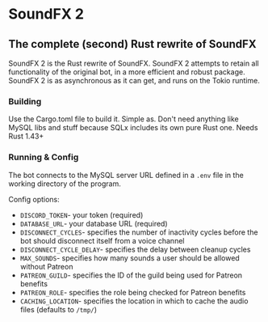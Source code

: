# SoundFX 2
## The complete (second) Rust rewrite of SoundFX

SoundFX 2 is the Rust rewrite of SoundFX. SoundFX 2 attempts to retain all functionality of the original bot, in a more 
efficient and robust package. SoundFX 2 is as asynchronous as it can get, and runs on the Tokio runtime.

### Building

Use the Cargo.toml file to build it. Simple as. Don't need anything like MySQL libs and stuff because SQLx includes its 
own pure Rust one. Needs Rust 1.43+

### Running & Config

The bot connects to the MySQL server URL defined in a `.env` file in the working directory of the program.

Config options:
* `DISCORD_TOKEN`- your token (required)
* `DATABASE_URL`- your database URL (required)
* `DISCONNECT_CYCLES`- specifies the number of inactivity cycles before the bot should disconnect itself from a voice channel
* `DISCONNECT_CYCLE_DELAY`- specifies the delay between cleanup cycles
* `MAX_SOUNDS`- specifies how many sounds a user should be allowed without Patreon
* `PATREON_GUILD`- specifies the ID of the guild being used for Patreon benefits
* `PATREON_ROLE`- specifies the role being checked for Patreon benefits
* `CACHING_LOCATION`- specifies the location in which to cache the audio files (defaults to `/tmp/`)
